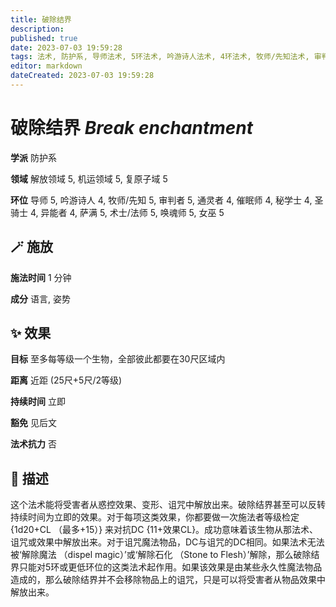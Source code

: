 ```yaml
---
title: 破除结界
description: 
published: true
date: 2023-07-03 19:59:28
tags: 法术, 防护系, 导师法术, 5环法术, 吟游诗人法术, 4环法术, 牧师/先知法术, 审判者法术, 通灵者法术, 催眠师法术, 秘学士法术, 圣骑士法术, 异能者法术, 萨满法术, 术士/法师法术, 唤魂师法术, 女巫法术, 解放领域, 机运领域, 复原子域
editor: markdown
dateCreated: 2023-07-03 19:59:28
---
```


# **破除结界** *Break enchantment*

**学派** 防护系 

**领域** 解放领域 5, 机运领域 5, 复原子域 5

**环位** 导师 5, 吟游诗人 4, 牧师/先知 5, 审判者 5, 通灵者 4, 催眠师 4, 秘学士 4, 圣骑士 4, 异能者 4, 萨满 5, 术士/法师 5, 唤魂师 5, 女巫 5

## 🪄 施放

**施法时间** 1 分钟

**成分** 语言, 姿势

## ✨ 效果 

**目标** 至多每等级一个生物，全部彼此都要在30尺区域内 

**距离** 近距 (25尺+5尺/2等级)  

**持续时间** 立即 

**豁免** 见后文

**法术抗力** 否

## 📖 描述

这个法术能将受害者从惑控效果、变形、诅咒中解放出来。破除结界甚至可以反转持续时间为立即的效果。对于每项这类效果，你都要做一次施法者等级检定 {1d20+CL （最多+15）} 来对抗DC {11+效果CL}。成功意味着该生物从那法术、诅咒或效果中解放出来。对于诅咒魔法物品，DC与诅咒的DC相同。如果法术无法被‘解除魔法 （dispel magic）’或‘解除石化 （Stone to Flesh）’解除，那么破除结界只能对5环或更低环位的这类法术起作用。如果该效果是由某些永久性魔法物品造成的，那么破除结界并不会移除物品上的诅咒，只是可以将受害者从物品效果中解放出来。
    